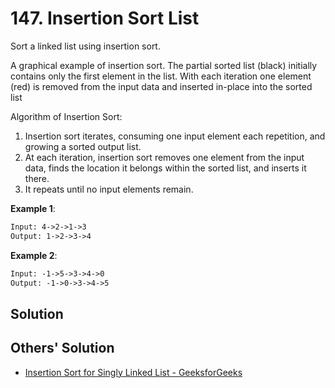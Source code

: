 # 147. Insertion Sort List

Sort a linked list using insertion sort.

A graphical example of insertion sort. The partial sorted list (black) initially contains only the first element in the list.
With each iteration one element (red) is removed from the input data and inserted in-place into the sorted list

Algorithm of Insertion Sort:

1. Insertion sort iterates, consuming one input element each repetition, and growing a sorted output list.
2. At each iteration, insertion sort removes one element from the input data, finds the location it belongs within the sorted list, and inserts it there.
3. It repeats until no input elements remain.

**Example 1**:

```txt
Input: 4->2->1->3
Output: 1->2->3->4
```

**Example 2**:

```txt
Input: -1->5->3->4->0
Output: -1->0->3->4->5
```

## Solution

## Others' Solution

* [Insertion Sort for Singly Linked List - GeeksforGeeks](https://www.geeksforgeeks.org/insertion-sort-for-singly-linked-list/)
